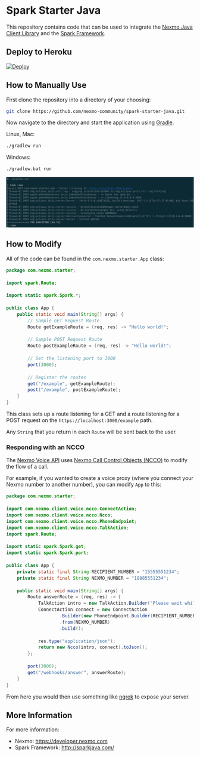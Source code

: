 # Spark Starter Java

This repository contains code that can be used to integrate the [Nexmo Java Client Library](https://github.com/Nexmo/nexmo-java) and the [Spark Framework](http://sparkjava.com/).

## Deploy to Heroku
[![Deploy](https://www.herokucdn.com/deploy/button.svg)](https://heroku.com/deploy)

## How to Manually Use
First clone the repository into a directory of your choosing:

```sh
git clone https://github.com/nexmo-community/spark-starter-java.git
```

Now navigate to the directory and start the application using [Gradle](https://gradle.org/).

Linux, Mac:
```sh
./gradlew run
```

Windows:
```sh
./gradlew.bat run
```

![Console output showing that the server is running](application-running.png)

## How to Modify

All of the code can be found in the `com.nexmo.starter.App` class:

```java
package com.nexmo.starter;

import spark.Route;

import static spark.Spark.*;

public class App {
    public static void main(String[] args) {
        // Sample GET Request Route
        Route getExampleRoute = (req, res) -> "Hello world!";

        // Sample POST Request Route
        Route postExampleRoute = (req, res) -> "Hello world!";

        // Set the listening port to 3000
        port(3000);

        // Register the routes
        get("/example", getExampleRoute);
        post("/example", postExampleRoute);
    }
}
```

This class sets up a route listening for a GET and a route listening for a POST request on the `https://localhost:3000/example` path.

Any `String` that you return in each `Route` will be sent back to the user.

### Responding with an NCCO

The [Nexmo Voice API](https://developer.nexmo.com/voice/voice-api/overview) uses [Nexmo Call Control Objects (NCCO)](https://developer.nexmo.com/voice/voice-api/guides/ncco) to modify the flow of a call.

For example, if you wanted to create a voice proxy (where you connect your Nexmo number to another number), you can modify `App` to this:

```java
package com.nexmo.starter;

import com.nexmo.client.voice.ncco.ConnectAction;
import com.nexmo.client.voice.ncco.Ncco;
import com.nexmo.client.voice.ncco.PhoneEndpoint;
import com.nexmo.client.voice.ncco.TalkAction;
import spark.Route;

import static spark.Spark.get;
import static spark.Spark.port;

public class App {
    private static final String RECIPIENT_NUMBER = "15555551234";
    private static final String NEXMO_NUMBER = "18885551234";

    public static void main(String[] args) {
        Route answerRoute = (req, res) -> {
            TalkAction intro = new TalkAction.Builder("Please wait while we connect you").build();
            ConnectAction connect = new ConnectAction
                    .Builder(new PhoneEndpoint.Builder(RECIPIENT_NUMBER).build())
                    .from(NEXMO_NUMBER)
                    .build();

            res.type("application/json");
            return new Ncco(intro, connect).toJson();
        };

        port(3000);
        get("/webhooks/answer", answerRoute);
    }
}
```

From here you would then use something like [ngrok](https://ngrok.com/) to expose your server.

## More Information
For more information:
- Nexmo: https://developer.nexmo.com
- Spark Framework: http://sparkjava.com/


